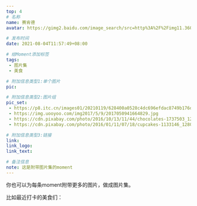 ```yaml
---
top: 4
# 名称
name: 赛肯德
avatar: https://gimg2.baidu.com/image_search/src=http%3A%2F%2Fimg11.360buyimg.com%2Fn1%2Fjfs%2Ft22180%2F273%2F1048905858%2F16927%2Fc863f2d8%2F5b1ee306Nc3fa41e8.jpg&refer=http%3A%2F%2Fimg11.360buyimg.com&app=2002&size=f9999,10000&q=a80&n=0&g=0n&fmt=jpeg?sec=1630730078&t=818b15beaf41cabfa800ddea79f89445

# 发布时间
date: 2021-08-04T11:57:49+08:00

# 给Moment添加标签
tags:
 - 图片集
 - 美食

# 附加信息类型1:单个图片
pic:

# 附加信息类型2:图片组
pic_set:
 - https://p8.itc.cn/images01/20210119/628400a0528c4dc696efdac8749b176d.jpeg
 - https://img.uooyoo.com/img2017/5/9/2017050941664829.jpg
 - https://cdn.pixabay.com/photo/2016/10/13/11/44/chocolates-1737503_1280.jpg
 - https://cdn.pixabay.com/photo/2016/01/11/07/18/cupcakes-1133146_1280.jpg

# 附加信息类型3:链接
link:
link_logo:
link_text:

# 备注信息
note: 这是附带图片集的moment
---
```


你也可以为每条moment附带更多的图片，做成图片集。

比如最近打卡的美食们：